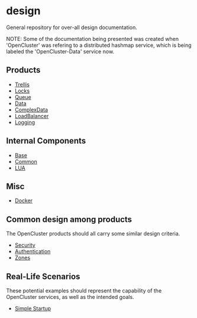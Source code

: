 # design
General repository for over-all design documentation.

NOTE: Some of the documentation being presented was created when 'OpenCluster' was refering to a distributed hashmap service, which is being labeled the 'OpenCluster-Data' service now.

## Products

* [Trellis](Trellis/Trellis.md)
* [Locks](Locks/Locks.md)
* [Queue](Queue/Queue.md)
* [Data](Data/Data.md)
* [ComplexData](ComplexData/ComplexData.md)
* [LoadBalancer](LoadBalancer/LoadBalancer.md)
* [Logging](Logging/Logging.md)

## Internal Components

* [Base](Base/Base.md)
* [Common](Common/Common.md)
* [LUA](LUA.md)

## Misc

* [Docker](Docker.md)


## Common design among products

The OpenCluster products should all carry some similar design criteria.

* [Security](Security.md)
* [Authentication](Authentication.md)
* [Zones](Zones.md)

## Real-Life Scenarios

These potential examples should represent the capability of the OpenCluster services, as well as the intended goals.

* [Simple Startup](Examples/SimpleStartup.md)

